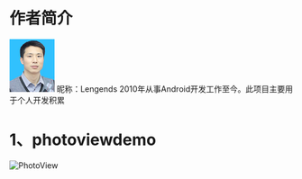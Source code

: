 # 作者简介

![Lengends](author.png)
昵称：Lengends 2010年从事Android开发工作至今。此项目主要用于个人开发积累




# 1、photoviewdemo

![PhotoView](photoviewdemo/photoview.gif)